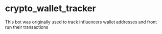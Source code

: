 # crypto_wallet_tracker
This bot was originally used to track influencers wallet addresses and front run their transactions
